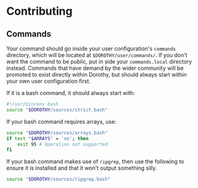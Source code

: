 # Contributing

## Commands

Your command should go inside your user configuration's `commands` directory, which will be located at `$DOROTHY/user/commands/`. If you don't want the command to be public, put in side your `commands.local` directory instead. Commands that have demand by the wider community will be promoted to exist directly within Dorothy, but should always start within your own user configuration first.

If it is a bash command, it should always start with:

```bash
#!/usr/bin/env bash
source "$DOROTHY/sources/strict.bash"
```

If your bash command requires arrays, use:

```bash
source "$DOROTHY/sources/arrays.bash"
if test "$ARRAYS" = 'no'; then
	exit 95 # Operation not supported
fi
```

If your bash command makes use of `ripgrep`, then use the following to ensure it is installed and that it won't output something silly.

```bash
source "$DOROTHY/sources/ripgrep.bash"
```
